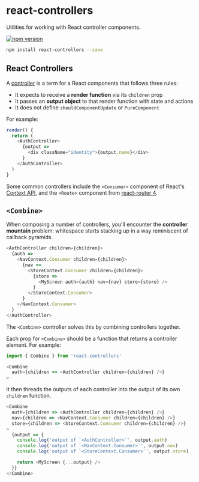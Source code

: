 react-controllers
=================

Utilities for working with React controller components.

[![npm version](https://img.shields.io/npm/v/react-controllers.svg)](https://www.npmjs.com/package/react-controllers)

```sh
npm install react-controllers --save
```

## React Controllers

A [controller](https://frontarm.com/articles/controller-components/) is a term for a React components that follows three rules:

- It expects to receive a **render function** via its `children` prop
- It passes an **output object** to that render function with state and actions
- It does not define `shouldComponentUpdate` or `PureComponent`

For example:

```js
render() {
  return (
    <AuthController>
      {output =>
        <div className="identity">{output.name}</div>
      }
    </AuthController>
  )
}
```

Some common controllers include the `<Consumer>` component of React's [Context API](https://reactjs.org/docs/context.html#consumer), and the `<Route>` component from [react-router 4](https://reacttraining.com/react-router/web/api/Route/children-func).

## `<Combine>`

When composing a number of controllers, you'll encounter the **controller mountain** problem: whitespace starts stacking up in a way reminiscent of callback pyramids.

```js
<AuthController children={children}>
  {auth =>
    <NavContext.Consumer children={children}>
      {nav =>
        <StoreContext.Consumer children={children}>
          {store =>
            <MyScreen auth={auth} nav={nav} store={store} />
          }
        </StoreContext.Consumer>
      }
    </NavContext.Consumer>
  }
</AuthController>
```

The `<Combine>` controller solves this by combining controllers together.

Each prop for `<Combine>` should be a function that returns a controller element. For example:

```js
import { Combine } from 'react-controllers'

<Combine
  auth={children => <AuthController children={children} />}
>
```

It then threads the outputs of each controller into the output of its own `children` function. 

```js
<Combine
  auth={children => <AuthController children={children} />}
  nav={children => <NavContext.Consumer children={children} />}
  store={children => <StoreContext.Consumer children={children} />}
>
  {output => {
    console.log('output of `<AuthController>`', output.auth)
    console.log('output of `<NavContext.Consumer>`', output.nav)
    console.log('output of `<StoreContext.Consumer>`', output.store)

    return <MyScreen {...output} />
  }}
</Combine>
```
